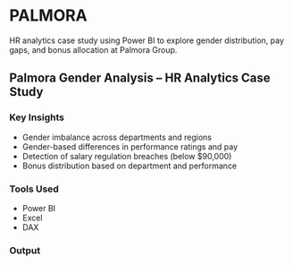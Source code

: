 # PALMORA
HR analytics case study using Power BI to explore gender distribution, pay gaps, and bonus allocation at Palmora Group.
## Palmora Gender Analysis – HR Analytics Case Study
### Key Insights
- Gender imbalance across departments and regions
- Gender-based differences in performance ratings and pay
- Detection of salary regulation breaches (below $90,000)
- Bonus distribution based on department and performance
### Tools Used
- Power BI
- Excel
- DAX
### Output
